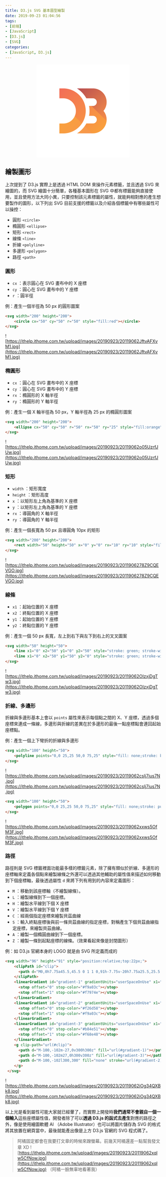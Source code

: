 ```yaml
---
title: D3.js SVG 基本圖型繪製
date: 2019-09-23 01:04:56
tags:
- [前端]
- [JavaScript]
- [D3.js]
- [SVG]
categories: 
- [JavaScript, D3.js]
---
```


<div style="display:flex;justify-content:center;">
  <img style="object-fit:cover;" src='/images/d3js/d3.png' width='300px' height='300px' />
</div>

## 繪製圖形

上次提到了 D3.js 實際上是透過 HTML DOM 來操作元素標籤，並且透過 SVG 來繪圖的，而 SVG 繪圖十分簡單，各種基本圖形在 SVG 中都有標籤能夠直接使用，並且使用方法大同小異，只要控制該元素標籤的屬性，就能夠相對應的產生想要製作的圖形，以下列出 SVG 目前支援的標籤以及介紹各個標籤中有哪些屬性可以操控：

- 圓形 `<circle>`
- 橢圓形 `<ellipse>`
- 矩形 `<rect>`
- 線條 `<line>`
- 折線 `<polyline>`
- 多邊形 `<polygon>`
- 路徑 `<path>`

<!--more-->

### 圓形
- `cx` ：表示圓心在 SVG 畫布中的 X 座標
- `cy` ：圓心在 SVG 畫布中的 Y 座標
- `r` ：圓半徑

例：產生一個半徑為 50 px 的圓形圖案

```html
<svg width="200" height="200">
    <circle cx="50" cy="50" r="50" style="fill:red"></circle>
</svg>
```
![https://ithelp.ithome.com.tw/upload/images/20190923/20119062JftvAFXvM1.jpg](https://ithelp.ithome.com.tw/upload/images/20190923/20119062JftvAFXvM1.jpg)



### 橢圓形
- `cx` ：圓心在 SVG 畫布中的 X 座標
- `cy` ：圓心在 SVG 畫布中的 Y 座標
- `rx` ：橢圓形的 X 軸半徑
- `ry` ：橢圓形的 Y 軸半徑

例：產生一個 X 軸半徑為 50 px，Y 軸半徑為 25 px 的橢圓形圖案
```html
<svg width="200" height="200">
    <ellipse cx="50" cy="50" r="50" rx="50" ry="25" style="fill:orange"></ellipse>
</svg>
```
![https://ithelp.ithome.com.tw/upload/images/20190923/20119062o05UzrfJUw.jpg](https://ithelp.ithome.com.tw/upload/images/20190923/20119062o05UzrfJUw.jpg)



### 矩形
- `width` ：矩形寬度
- `height` ：矩形高度
- `x` ：以矩形左上角為基準的 X 座標
- `y` ：以矩形左上角為基準的 Y 座標
- `rx` ：導圓角的 X 軸半徑
- `ry` ：導圓角的 Y 軸半徑

例：產生一個長寬為 50 px 且導圓角 10px 的矩形
```html
<svg width="200" height="200">
    <rect width="50" height="50" x="0" y="0" rx="10" ry="10" style="fill:yellow"></rect>
</svg>
```
![https://ithelp.ithome.com.tw/upload/images/20190923/2011906278Z9CQEVGO.jpg](https://ithelp.ithome.com.tw/upload/images/20190923/2011906278Z9CQEVGO.jpg)



### 線條
- `x1` ：起始位置的 X 座標
- `x2` ：終點位置的 X 座標
- `y1` ：起始位置的 Y 座標
- `y2` ：終點位置的 Y 座標

例：產生一個 50 px 長寬，左上到右下與左下到右上的叉叉圖案
```html
<svg width="50" height="50">
    <line x1="0" x2="50" y1="0" y2="50" style="stroke: green; stroke-width: 2" ></line>
    <line x1="0" x2="50" y1="50" y2="0" style="stroke: green; stroke-width: 2" ></line>
</svg>
```
![https://ithelp.ithome.com.tw/upload/images/20190923/20119062OIzxjDgTw3.jpg](https://ithelp.ithome.com.tw/upload/images/20190923/20119062OIzxjDgTw3.jpg)



### 折線、多邊形
折線與多邊形基本上會以 `points` 屬性來表示每個點之間的 X、Y 座標，透過多個座標來連成一條線，多邊形與折線的差異在於多邊形的最後一點座標點會連回起始座標點。

例：產生一個上下彎折的折線與多邊形
```html
<svg width="100" height="50">
    <polyline points="0,0 25,25 50,0 75,25" style="fill: none;stroke: blue;stroke-width: 4"></polyline>
</svg>
```
![https://ithelp.ithome.com.tw/upload/images/20190923/20119062cslj7ius7N.jpg](https://ithelp.ithome.com.tw/upload/images/20190923/20119062cslj7ius7N.jpg)

```html
<svg width="100" height="50">
    <polygon points="0,0 25,25 50,0 75,25" style="fill: none;stroke: purple;stroke-width: 4"></polygon>
</svg>
```
![https://ithelp.ithome.com.tw/upload/images/20190923/20119062xxws5OfM3F.jpg](https://ithelp.ithome.com.tw/upload/images/20190923/20119062xxws5OfM3F.jpg)

### 路徑
路徑則是 SVG 標籤裡面功能最多樣的標籤元素，除了擁有類似於折線、多邊形的座標軸來定義各個點來繪製線條之外還可以透過其他輔助的屬性值來描述如何移動到下個座標軸，最後透過屬性 `d` 來將下列有用到的內容來定義圖形：

- `M` ：移動到該座標軸（不繪製線條）。
- `L` ：繪製線條到下一個座標。
- `H` ：繪製水平線到下個 X 座標
- `V` ：繪製水平線到下個 Y 座標
- `C` ：經兩個指定座標來繪製貝茲曲線
- `S` ：輸入終點座標後與前一條貝茲曲線的指定座標，對稱產生下個貝茲曲線指定座標，來繪製貝茲曲線。
- `A` ：繪製一個橢圓曲線到下一個座標。
- `Z` ：繪製一條到起點座標的線條。（效果看起來像是封閉圖形）

例：如 D3.js 官網本身的 LOGO 就是由 SVG 所定義而成的
```html
<svg width="96" height="91" style="position:relative;top:22px;">
    <clipPath id="clip">
      <path d="M0,0h7.75a45.5,45.5 0 1 1 0,91h-7.75v-20h7.75a25.5,25.5 0 1 0 0,-51h-7.75zm36.2510,0h32a27.75,27.75 0 0 1 21.331,45.5a27.75,27.75 0 0 1 -21.331,45.5h-32a53.6895,53.6895 0 0 0 18.7464,-20h13.2526a7.75,7.75 0 1 0 0,-15.5h-7.75a53.6895,53.6895 0 0 0 0,-20h7.75a7.75,7.75 0 1 0 0,-15.5h-13.2526a53.6895,53.6895 0 0 0 -18.7464,-20z"></path>
    </clipPath>
    <linearGradient id="gradient-1" gradientUnits="userSpaceOnUse" x1="7" y1="64" x2="50" y2="107">
      <stop offset="0" stop-color="#f9a03c"></stop>
      <stop offset="1" stop-color="#f7974e"></stop>
    </linearGradient>
    <linearGradient id="gradient-2" gradientUnits="userSpaceOnUse" x1="2" y1="-2" x2="87" y2="84">
      <stop offset="0" stop-color="#f26d58"></stop>
      <stop offset="1" stop-color="#f9a03c"></stop>
    </linearGradient>
    <linearGradient id="gradient-3" gradientUnits="userSpaceOnUse" x1="45" y1="-10" x2="108" y2="53">
      <stop offset="0" stop-color="#b84e51"></stop>
      <stop offset="1" stop-color="#f68e48"></stop>
    </linearGradient>
    <g clip-path="url(#clip)">
      <path d="M-100,-102m-27,0v300h300z" fill="url(#gradient-1)"></path>
      <path d="M-100,-102m27,0h300v300z" fill="url(#gradient-3)"></path>
      <path d="M-100,-102l300,300" fill="none" stroke="url(#gradient-2)" stroke-width="40"></path>
    </g>
 </svg>
```
![https://ithelp.ithome.com.tw/upload/images/20190923/20119062iOg34QXBk8.jpg](https://ithelp.ithome.com.tw/upload/images/20190923/20119062iOg34QXBk8.jpg)

以上光是看到屬性可能大家就已經暈了，而實際上開發時**我們通常不會親自一個一個輸入**這些座標屬性值，開發者除了可以**透過 D3.js 的函式去產生**對應的路徑之外，像是使用繪圖軟體 AI （Adobe Illustrator）也可以將圖片儲存為 SVG 的格式將其放置在網頁當中，最後就能產出像是上方 D3.js 官網的 SVG 程式碼了。

> 阿橘固定都會在我要打文章的時候來蹭螢幕。前幾天阿橘還差一點幫我發文章 XD
> ![https://ithelp.ithome.com.tw/upload/images/20190923/20119062xqlw5CfNow.jpg](https://ithelp.ithome.com.tw/upload/images/20190923/20119062xqlw5CfNow.jpg)
> （阿橘一臉無辜地看著我）